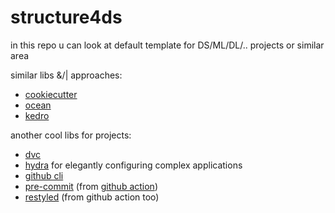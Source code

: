 # structure4ds

in this repo u can look at default template for DS/ML/DL/.. projects or similar area

similar libs &/| approaches:

* [cookiecutter](https://github.com/drivendata/cookiecutter-data-science)
* [ocean](https://github.com/surfstudio/Ocean)
* [kedro](https://github.com/quantumblacklabs/kedro/)

another cool libs for projects:

* [dvc](http://dvc.org)
* [hydra](https://hydra.cc) for elegantly configuring complex applications
* [github cli](https://cli.github.com)
* [pre-commit](https://pre-commit.com) (from [github action](https://github.com/features/actions))
* [restyled](https://restyled.io) (from github action too)
